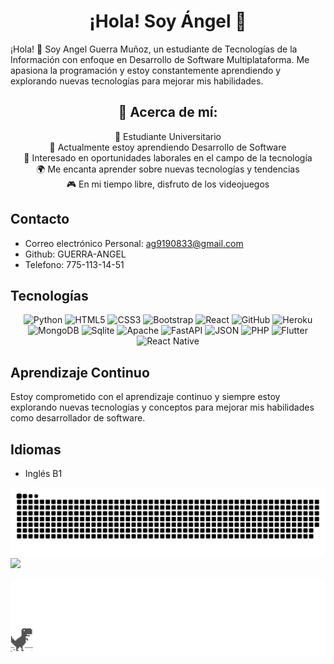 <h1 align="center">¡Hola! Soy Ángel 👋</h1>
¡Hola! 👋 Soy Angel Guerra Muñoz, un estudiante de Tecnologías de la Información con enfoque en Desarrollo de Software Multiplataforma. Me apasiona la programación y estoy constantemente aprendiendo y explorando nuevas tecnologías para mejorar mis habilidades.

<h2 align="center">🚀 Acerca de mí:</h2>

<p align="center">
    🔭 Estudiante Universitario<br>
    🌱 Actualmente estoy aprendiendo Desarrollo de Software<br>
    💼 Interesado en oportunidades laborales en el campo de la tecnología<br>
    🌍 Me encanta aprender sobre nuevas tecnologías y tendencias<br>
    🎮 En mi tiempo libre, disfruto de los videojuegos<br>
</p>

## Contacto

- Correo electrónico Personal: ag9190833@gmail.com
- Github: GUERRA-ANGEL
- Telefono: 775-113-14-51

## Tecnologías
<p align="center">
    <img src="https://img.shields.io/badge/Python-FFD43B?style=for-the-badge&logo=python&logoColor=blue" alt="Python"
<img src="https://img.shields.io/badge/-JavaScript-F7DF1E?style=for-the-badge&logo=javascript&logoColor=black" alt="JavaScript">
<img src="https://img.shields.io/badge/-HTML5-E34F26?style=for-the-badge&logo=html5&logoColor=white" alt="HTML5">
<img src="https://img.shields.io/badge/-CSS3-1572B6?style=for-the-badge&logo=css3&logoColor=white" alt="CSS3">
<img src="https://img.shields.io/badge/Bootstrap-563D7C?style=for-the-badge&logo=bootstrap&logoColor=white" alt="Bootstrap">
<img src="https://img.shields.io/badge/-React-61DAFB?style=for-the-badge&logo=react&logoColor=black" alt="React">
<img src="https://img.shields.io/badge/-GitHub-181717?style=for-the-badge&logo=github&logoColor=white" alt="GitHub">
<img src="https://img.shields.io/badge/Heroku-430098?style=for-the-badge&logo=heroku&logoColor=white" alt="Heroku">
<img src="https://img.shields.io/badge/MongoDB-47A248?style=for-the-badge&logo=mongodb&logoColor=white" alt="MongoDB">
<img src="https://img.shields.io/badge/Sqlite-003B57?style=for-the-badge&logo=sqlite&logoColor=white" alt="Sqlite">
<img src="https://img.shields.io/badge/Apache-D22128?style=for-the-badge&logo=Apache&logoColor=white" alt="Apache">
<img src="https://img.shields.io/badge/fastapi-009688?style=for-the-badge&logo=FASTAPI&logoColor=white" alt="FastAPI">
<img src="https://img.shields.io/badge/json-5E5C5C?style=for-the-badge&logo=json&logoColor=white" alt="JSON">
<img src="https://img.shields.io/badge/PHP-777BB4?style=for-the-badge&logo=php&logoColor=white" alt="PHP">
<img src="https://img.shields.io/badge/Flutter-02569B?style=for-the-badge&logo=flutter&logoColor=white" alt="Flutter">
<img src="https://img.shields.io/badge/React_Native-20232A?style=for-the-badge&logo=react&logoColor=61DAFB" alt="React Native">

</p>

## Aprendizaje Continuo

Estoy comprometido con el aprendizaje continuo y siempre estoy explorando nuevas tecnologías y conceptos para mejorar mis habilidades como desarrollador de software.

## Idiomas
- Inglés B1


<picture>
  <source media="(prefers-color-scheme: dark)" srcset="https://raw.githubusercontent.com/platane/platane/output/github-contribution-grid-snake-dark.svg">
  <source media="(prefers-color-scheme: light)" srcset="https://raw.githubusercontent.com/platane/platane/output/github-contribution-grid-snake.svg">
  <img alt="github contribution grid snake animation" src="https://raw.githubusercontent.com/platane/platane/output/github-contribution-grid-snake.svg">
</picture>

<img src="https://www.animatedimages.org/data/media/562/animated-line-image-0184.gif" width="1920" />

  
<p align="center">
    <img src="screenshot.gif" alt="chrome offline game cast">
</p>




<!--
**GUERRA-ANGEL/GUERRA-ANGEL** is a ✨ _special_ ✨ repository because its `README.md` (this file) appears on your GitHub profile.

Here are some ideas to get you started:

- 🔭 I’m currently working on ...
- 🌱 I’m currently learning ...
- 👯 I’m looking to collaborate on ...
- 🤔 I’m looking for help with ...
- 💬 Ask me about ...
- 📫 How to reach me: ...
- 😄 Pronouns: ...
- ⚡ Fun fact: ...
-->

